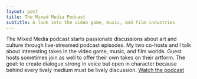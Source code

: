 ```yaml
---
layout: post
title: The Mixed Media Podcast
subtitle: A look into the video game, music, and film industries
---
```


The Mixed Media podcast starts passionate discussions about art and culture through live-streamed podcast episodes. My two co-hosts and I talk about interesting takes in the video game, music, and film worlds. Guest hosts sometimes join as well to offer their own takes on their artform. The goal: to create dialogue strong in voice but open in character because behind every lively medium must be lively discussion.
[Watch the podcast](https://www.auriela.co/mixed-media-podcast)
